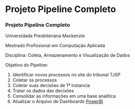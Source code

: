 # Projeto Pipeline Completo

### Projeto Pipeline Completo
Universidade Presbiteriana Mackenzie

Mestrado Profissional em Computação Aplicada

Disciplina: Coleta, Armazenamento e Visualização de Dados


Objetivo do Pipeline: 
1. Identificar novos processos no site do tribunal TJSP
2. Coletar os processos
3. Coletar suas decisões de 1ª instancia
4. Tratar os dados das decisões
5. Consolidar as informações em uma base analítica
6. Atualizar o Arquivo de Dashboards [PowerBI](https://app.powerbi.com/view?r=eyJrIjoiMjM0NDBlODEtMjA3OS00YjdjLWEzOGItNGVhY2ZkZjE5ZGU1IiwidCI6ImQ1NGFiZGU0LTVlZDYtNDI0OC1iODAzLTNkN2JkYWI0ZjYwOSIsImMiOjR9)




